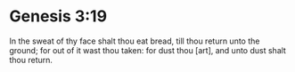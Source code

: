 # Genesis 3:19

In the sweat of thy face shalt thou eat bread, till thou return unto the ground; for out of it wast thou taken: for dust thou [art], and unto dust shalt thou return.